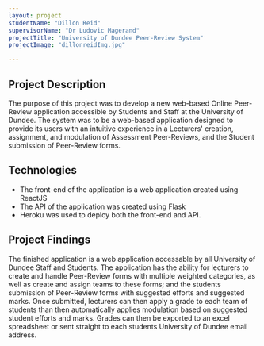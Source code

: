 ```yaml
---
layout: project
studentName: "Dillon Reid"
supervisorName: "Dr Ludovic Magerand"
projectTitle: "University of Dundee Peer-Review System"
projectImage: "dillonreidImg.jpg"

---
```


## Project Description
The purpose of this project was to develop a new web-based Online Peer-Review application accessible by Students and Staff at the University of Dundee. The system was to be a web-based application designed to provide its users with an intuitive experience in a Lecturers' creation, assignment, and modulation of Assessment Peer-Reviews, and the Student submission of Peer-Review forms.

## Technologies

- The front-end of the application is a web application created using ReactJS 
- The API of the application was created using Flask
- Heroku was used to deploy both the front-end and API.

## Project Findings
The finished application is a web application accessable by all University of Dundee Staff and Students. The application has the ability for lecturers to create and handle Peer-Review forms with multiple weighted categories, as well as create and assign teams to these forms; and the students submission of Peer-Review forms with suggested efforts and suggested marks. Once submitted, lecturers can then apply a grade to each team of students than then automatically applies modulation based on suggested student efforts and marks. Grades can then be exported to an excel spreadsheet or sent straight to each students University of Dundee email address. 